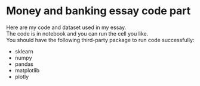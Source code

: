 # Money and banking essay code part
Here are my code and dataset used in my essay.<br> 
The code is in notebook and you can run the cell you like.<br>
You should have the following third-party package to run code successfully:
- sklearn
- numpy
- pandas
- matplotlib
- plotly
 